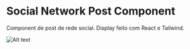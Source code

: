 # Social Network Post Component

Component de post de rede social. Display feito com React e Tailwind.

![Alt text](https://www.awesomescreenshot.com/image/15162913?key=0f3139614e4e8aa590e2d71228ae92a1 'Social Network Post')
